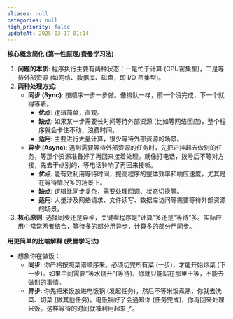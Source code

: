 ```yaml
---
aliases: null
categories: null
high_priority: false
updateAt: 2025-03-17 01:14
---
```



**核心概念简化 (第一性原理/费曼学习法)**

1.  **问题的本质**: 程序执行主要有两种状态：一是忙于计算 (CPU密集型)，二是等待外部资源 (如网络、数据库、磁盘，即 I/O 密集型)。
2.  **两种处理方式**:
    *   **同步 (Sync)**: 按顺序一步一步做。像排队一样，前一个没完成，下一个就得等着。
        *   **优点**: 逻辑简单，直观。
        *   **缺点**: 如果某一步需要长时间等待外部资源 (比如等网络回应)，整个程序就会卡住不动，浪费时间。
        *   **适用**: 主要进行大量计算，很少等待外部资源的场景。
    *   **异步 (Async)**: 遇到需要等待外部资源的任务时，先把它挂起去做别的任务，等那个资源准备好了再回来接着处理。就像打电话，拨号后不等对方接，先去干点别的，等电话铃响了再回来接听。
        *   **优点**: 能有效利用等待时间，提高程序的整体效率和响应速度，尤其是在等待情况多的场景下。
        *   **缺点**: 逻辑比同步复杂，需要处理回调、状态切换等。
        *   **适用**: 大量涉及网络请求、文件读写、数据库访问等需要等待外部资源的场景。
3.  **核心原则**: 选择同步还是异步，关键看程序是“计算”多还是“等待”多。实际应用中常常两者结合，等待多的部分用异步，计算多的部分用同步。

**用更简单的比喻解释 (费曼学习法)**

*   想象你在做饭：
    *   **同步**: 你严格按照菜谱顺序来。必须切完所有菜 (一步)，才能开始炒菜 (下一步)。如果中间需要“等水烧开”(等待)，你就只能站在那里干等，不能去做别的事情。
    *   **异步**: 你先把米饭放进电饭锅 (发起任务)，然后不等米饭煮熟，你就去洗菜、切菜 (做其他任务)。电饭锅好了会通知你 (任务完成)，你再回来处理米饭。这样等待的时间就被利用起来了。

